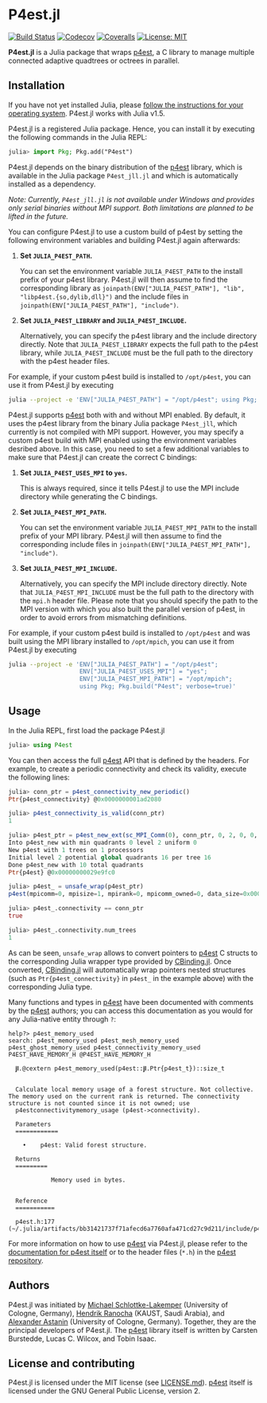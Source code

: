# P4est.jl

<!-- [![Docs-stable](https://img.shields.io/badge/docs-stable-blue.svg)](https://trixi-framework.github.io/Trixi.jl/stable) -->
[![Build Status](https://travis-ci.com/trixi-framework/P4est.jl.svg?branch=master)](https://travis-ci.com/trixi-framework/P4est.jl)
[![Codecov](https://codecov.io/gh/trixi-framework/P4est.jl/branch/master/graph/badge.svg)](https://codecov.io/gh/trixi-framework/P4est.jl)
[![Coveralls](https://coveralls.io/repos/github/trixi-framework/P4est.jl/badge.svg?branch=master)](https://coveralls.io/github/trixi-framework/P4est.jl?branch=master)
[![License: MIT](https://img.shields.io/badge/License-MIT-success.svg)](https://opensource.org/licenses/MIT)

**P4est.jl** is a Julia package that wraps
[p4est](https://github.com/cburstedde/p4est), a C library to manage multiple
connected adaptive quadtrees or octrees in parallel.


## Installation
If you have not yet installed Julia, please [follow the instructions for your
operating system](https://julialang.org/downloads/platform/). P4est.jl works
with Julia v1.5.

P4est.jl is a registered Julia package. Hence, you can install it by executing
the following commands in the Julia REPL:
```julia
julia> import Pkg; Pkg.add("P4est")
```
P4est.jl depends on the binary distribution of the [p4est](https://github.com/cburstedde/p4est)
library, which is available in the Julia package `P4est_jll.jl` and which is automatically
installed as a dependency.

*Note: Currently, `P4est_jll.jl` is not available under Windows and provides only
serial binaries without MPI support. Both limitations are planned to be lifted
in the future.*

You can configure P4est.jl to use a custom build of p4est by setting the
following environment variables and building P4est.jl again afterwards:
1. **Set `JULIA_P4EST_PATH`.**

   You can set the environment variable `JULIA_P4EST_PATH` to the install
   prefix of your p4est library.
   P4est.jl will then assume to find the corresponding library as
   `joinpath(ENV["JULIA_P4EST_PATH"], "lib", "libp4est.{so,dylib,dll}")`
   and the include files in
   `joinpath(ENV["JULIA_P4EST_PATH"], "include")`.
2. **Set `JULIA_P4EST_LIBRARY` and `JULIA_P4EST_INCLUDE`.**

   Alternatively, you can specify the p4est library and the include
   directory directly. Note that `JULIA_P4EST_LIBRARY` expects the full path to
   the p4est library, while `JULIA_P4EST_INCLUDE` must be the full path to the
   directory with the p4est header files.

For example, if your custom p4est build is installed to `/opt/p4est`, you can
use it from P4est.jl by executing
```bash
julia --project -e 'ENV["JULIA_P4EST_PATH"] = "/opt/p4est"; using Pkg; Pkg.build("P4est"; verbose=true)'
```

P4est.jl supports [p4est](https://github.com/cburstedde/p4est) both with and
without MPI enabled. By default, it uses the p4est library from the binary
Julia package `P4est_jll`, which currently is not compiled with MPI support.
However, you may specify a custom p4est build with MPI enabled using the
environment variables desribed above. In this case, you need to set a few
additional variables to make sure that P4est.jl can create the correct C
bindings:
1. **Set `JULIA_P4EST_USES_MPI` to `yes`.**

   This is always required, since it tells P4est.jl to use the MPI include directory
   while generating the C bindings.
2. **Set `JULIA_P4EST_MPI_PATH`.**

   You can set the environment variable `JULIA_P4EST_MPI_PATH` to the install
   prefix of your MPI library.
   P4est.jl will then assume to find the corresponding include files in
   `joinpath(ENV["JULIA_P4EST_MPI_PATH"], "include")`.
3. **Set `JULIA_P4EST_MPI_INCLUDE`.**

   Alternatively, you can specify the MPI include directory directly. Note that
   `JULIA_P4EST_MPI_INCLUDE` must be the full path to the directory with the
   `mpi.h` header file.
Please note that you should specify the path to the MPI version with which you
also built the parallel version of p4est, in order to avoid errors from
mismatching definitions.

For example, if your custom p4est build is installed to `/opt/p4est` and was
built using the MPI library installed to `/opt/mpich`, you can use it from
P4est.jl by executing
```bash
julia --project -e 'ENV["JULIA_P4EST_PATH"] = "/opt/p4est";
                    ENV["JULIA_P4EST_USES_MPI"] = "yes";
                    ENV["JULIA_P4EST_MPI_PATH"] = "/opt/mpich";
                    using Pkg; Pkg.build("P4est"; verbose=true)'
```

## Usage
In the Julia REPL, first load the package P4est.jl
```julia
julia> using P4est
```
You can then access the full [p4est](https://github.com/cburstedde/p4est) API that is defined
by the headers. For example, to create a periodic connectivity and check its validity, execute
the following lines:
```julia
julia> conn_ptr = p4est_connectivity_new_periodic()
Ptr{p4est_connectivity} @0x0000000001ad2080

julia> p4est_connectivity_is_valid(conn_ptr)
1

julia> p4est_ptr = p4est_new_ext(sc_MPI_Comm(0), conn_ptr, 0, 2, 0, 0, C_NULL, C_NULL)
Into p4est_new with min quadrants 0 level 2 uniform 0
New p4est with 1 trees on 1 processors
Initial level 2 potential global quadrants 16 per tree 16
Done p4est_new with 10 total quadrants
Ptr{p4est} @0x00000000029e9fc0

julia> p4est_ = unsafe_wrap(p4est_ptr)
p4est(mpicomm=0, mpisize=1, mpirank=0, mpicomm_owned=0, data_size=0x0000000000000000, user_pointer=Ptr{Nothing} @0x0000000000000000, revision=0, first_local_tree=0, last_local_tree=0, local_num_quadrants=10, global_num_quadrants=10, global_first_quadrant=Ptr{Int64} @0x00000000025b2880, global_first_position=Ptr{p4est_quadrant} @0x0000000001ee1390, connectivity=Ptr{p4est_connectivity} @0x000000000256de60, trees=Ptr{sc_array} @0x0000000002210e20, user_data_pool=Ptr{sc_mempool} @0x0000000000000000, quadrant_pool=Ptr{sc_mempool} @0x00000000020a5820, inspect=Ptr{p4est_inspect} @0x0000000000000000)

julia> p4est_.connectivity == conn_ptr
true

julia> p4est_.connectivity.num_trees
1
```
As can be seen, `unsafe_wrap` allows to convert pointers to [p4est](https://github.com/cburstedde/p4est)
C structs to the corresponding Julia wrapper type provided by
[CBinding.jl](https://github.com/analytech-solutions/CBinding.jl). Once
converted, [CBinding.jl](https://github.com/analytech-solutions/CBinding.jl)
will automatically wrap pointers nested structures (such as
`Ptr{p4est_connectivity}` in `p4est_` in the example above) with the
corresponding Julia type.

Many functions and types in [p4est](https://github.com/cburstedde/p4est) have been documented
with comments by the [p4est](https://github.com/cburstedde/p4est) authors; you can access this
documentation as you would for any Julia-native entity through `?`:
```
help?> p4est_memory_used
search: p4est_memory_used p4est_mesh_memory_used p4est_ghost_memory_used p4est_connectivity_memory_used P4EST_HAVE_MEMORY_H @P4EST_HAVE_MEMORY_H

  𝐣𝐥.@cextern p4est_memory_used(p4est::𝐣𝐥.Ptr{p4est_t})::size_t


  Calculate local memory usage of a forest structure. Not collective. The memory used on the current rank is returned. The connectivity structure is not counted since it is not owned; use
  p4estconnectivitymemory_usage (p4est->connectivity).

  Parameters
  ============

    •    p4est: Valid forest structure.

  Returns
  =========

            Memory used in bytes.


  Reference
  ===========

  p4est.h:177 (~/.julia/artifacts/bb31421737f71afecd6a7760afa471cd27c9d211/include/p4est.h:177:21)

```

For more information on how to use [p4est](https://github.com/cburstedde/p4est) via P4est.jl,
please refer to the [documentation for p4est itself](http://www.p4est.org/) or to the header files
(`*.h`) in the [p4est repository](https://github.com/cburstedde/p4est/tree/master/src).

## Authors
P4est.jl was initiated by
[Michael Schlottke-Lakemper](https://www.mi.uni-koeln.de/NumSim/schlottke-lakemper)
(University of Cologne, Germany),
[Hendrik Ranocha](https://ranocha.de)  (KAUST, Saudi Arabia), and
[Alexander Astanin](https://www.mi.uni-koeln.de/NumSim/astanin)
(University of Cologne, Germany).
Together, they are the principal developers of P4est.jl.
The [p4est](https://github.com/cburstedde/p4est) library itself is written by
Carsten Burstedde, Lucas C. Wilcox, and Tobin Isaac.


## License and contributing
P4est.jl is licensed under the MIT license (see [LICENSE.md](LICENSE.md)).
[p4est](https://github.com/cburstedde/p4est) itself is licensed under the GNU
General Public License, version 2.
